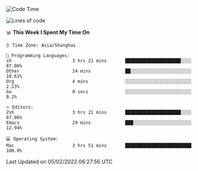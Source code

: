 <!--START_SECTION:waka-->
![Code Time](http://img.shields.io/badge/Code%20Time-593%20hrs%2059%20mins-blue)

![Lines of code](https://img.shields.io/badge/From%20Hello%20World%20I%27ve%20Written-22%20Thousand%20lines%20of%20code-blue)

📊 **This Week I Spent My Time On** 

```text
⌚︎ Time Zone: Asia/Shanghai

💬 Programming Languages: 
sh                       3 hrs 21 mins       █████████████████████░░░░   87.06% 
Other                    24 mins             ██░░░░░░░░░░░░░░░░░░░░░░░   10.61% 
Org                      4 mins              ░░░░░░░░░░░░░░░░░░░░░░░░░   2.13% 
Go                       0 secs              ░░░░░░░░░░░░░░░░░░░░░░░░░   0.2%

🔥 Editors: 
Zsh                      3 hrs 21 mins       █████████████████████░░░░   87.06% 
Emacs                    29 mins             ███░░░░░░░░░░░░░░░░░░░░░░   12.94%

💻 Operating System: 
Mac                      3 hrs 51 mins       █████████████████████████   100.0%

```


 Last Updated on 05/02/2022 06:27:56 UTC
<!--END_SECTION:waka-->
